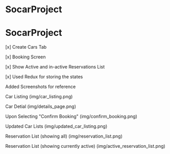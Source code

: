 # SocarProject

# SocarProject

[x] Create Cars Tab

[x] Booking Screen

[x] Show Active and in-active Reservations List

[x] Used Redux for storing the states

Added Screenshots for reference 

Car Listing (img/car_listing.png)

Car Detial (img/details_page.png)

Upon Selecting "Confirm Booking" (img/confirm_booking.png)

Updated Car Lists (img/updated_car_listing.png)

Reservation List (showing all) (img/reservation_list.png)

Reservation List (showing currently active) (img/active_reservation_list.png)